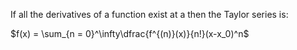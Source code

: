 If all the derivatives of a function exist at a then the Taylor series is:

$f(x) = \sum_{n = 0}^\infty\dfrac{f^{(n)}(x)}{n!}(x-x_0)^n$

